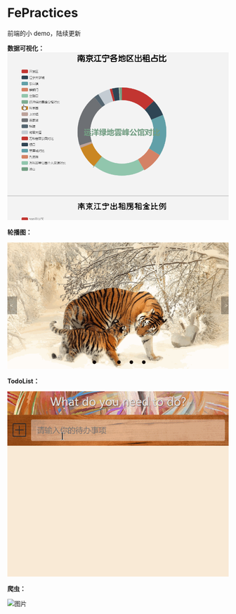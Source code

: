 # FePractices
前端的小 demo，陆续更新

**数据可视化：**
![图片](demo_gif/dbView.gif)


**轮播图：**

![图片](demo_gif/lpbotu.gif)



**TodoList：**

![图片](demo_gif/todolist.gif)



**爬虫：**

![图片](demo_gif/spider.gif)

